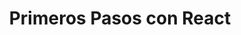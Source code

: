 ---
title: "Primeros Pasos con React"
description: "Tutorial completo para comenzar con React desde cero"
pubDate: 2024-03-23
category: "tutorial"
tags: ["react", "javascript", "frontend"]
image: "https://images.unsplash.com/photo-1633356122544-f134324a6cee?w=800&h=400&fit=crop"
draft: false
---